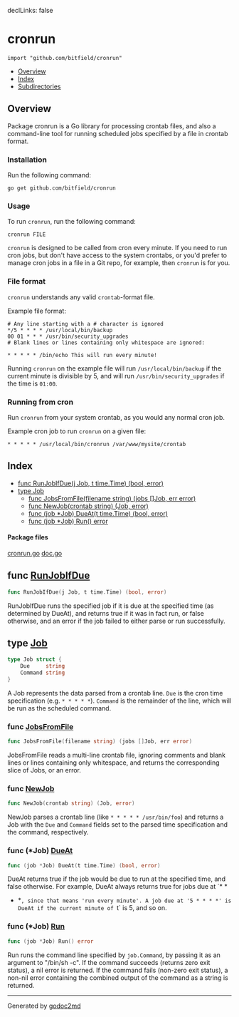 declLinks: false

# cronrun
`import "github.com/bitfield/cronrun"`

* [Overview](#pkg-overview)
* [Index](#pkg-index)
* [Subdirectories](#pkg-subdirectories)

## <a name="pkg-overview">Overview</a>
Package cronrun is a Go library for processing crontab files, and also a
command-line tool for running scheduled jobs specified by a file in crontab
format.

### Installation
Run the following command:


	go get github.com/bitfield/cronrun

### Usage
To run `cronrun`, run the following command:


	cronrun FILE

`cronrun` is designed to be called from cron every minute. If you need to run
cron jobs, but don't have access to the system crontabs, or you'd prefer to
manage cron jobs in a file in a Git repo, for example, then `cronrun` is for
you.

### File format
`cronrun` understands any valid `crontab`-format file.

Example file format:


	# Any line starting with a # character is ignored
	*/5 * * * * /usr/local/bin/backup
	00 01 * * * /usr/bin/security_upgrades
	# Blank lines or lines containing only whitespace are ignored:
	
	* * * * * /bin/echo This will run every minute!

Running `cronrun` on the example file will run `/usr/local/bin/backup` if the
current minute is divisible by 5, and will run `/usr/bin/security_upgrades` if
the time is `01:00`.

### Running from cron
Run `cronrun` from your system crontab, as you would any normal cron job.

Example cron job to run `cronrun` on a given file:


	* * * * * /usr/local/bin/cronrun /var/www/mysite/crontab




## <a name="pkg-index">Index</a>
* [func RunJobIfDue(j Job, t time.Time) (bool, error)](#RunJobIfDue)
* [type Job](#Job)
  * [func JobsFromFile(filename string) (jobs []Job, err error)](#JobsFromFile)
  * [func NewJob(crontab string) (Job, error)](#NewJob)
  * [func (job *Job) DueAt(t time.Time) (bool, error)](#Job.DueAt)
  * [func (job *Job) Run() error](#Job.Run)


#### <a name="pkg-files">Package files</a>
[cronrun.go](cronrun.go) [doc.go](doc.go) 





## <a name="RunJobIfDue">func</a> [RunJobIfDue](cronrun.go?s=3144:3194#L99)
``` go
func RunJobIfDue(j Job, t time.Time) (bool, error)
```
RunJobIfDue runs the specified job if it is due at the specified time (as
determined by DueAt), and returns true if it was in fact run, or false
otherwise, and an error if the job failed to either parse or run
successfully.




## <a name="Job">type</a> [Job](cronrun.go?s=317:368#L17)
``` go
type Job struct {
    Due     string
    Command string
}

```
A Job represents the data parsed from a crontab line. `Due` is the cron
time specification (e.g. `* * * * *`). `Command` is the remainder of the line,
which will be run as the scheduled command.







### <a name="JobsFromFile">func</a> [JobsFromFile](cronrun.go?s=1037:1095#L38)
``` go
func JobsFromFile(filename string) (jobs []Job, err error)
```
JobsFromFile reads a multi-line crontab file, ignoring comments and blank
lines or lines containing only whitespace, and returns the corresponding
slice of Jobs, or an error.


### <a name="NewJob">func</a> [NewJob](cronrun.go?s=562:602#L25)
``` go
func NewJob(crontab string) (Job, error)
```
NewJob parses a crontab line (like `* * * * * /usr/bin/foo`) and returns a
Job with the `Due` and `Command` fields set to the parsed time specification
and the command, respectively.





### <a name="Job.DueAt">func</a> (\*Job) [DueAt](cronrun.go?s=1756:1804#L66)
``` go
func (job *Job) DueAt(t time.Time) (bool, error)
```
DueAt returns true if the job would be due to run at the specified time, and
false otherwise. For example, DueAt always returns true for jobs due at `* *
* *`, since that means 'run every minute'. A job due at '5 * * * *' is DueAt
if the current minute of `t` is 5, and so on.




### <a name="Job.Run">func</a> (\*Job) [Run](cronrun.go?s=2672:2699#L86)
``` go
func (job *Job) Run() error
```
Run runs the command line specified by `job.Command`, by passing it as an
argument to "/bin/sh -c". If the command succeeds (returns zero exit status),
a nil error is returned. If the command fails (non-zero exit status), a
non-nil error containing the combined output of the command as a string is
returned.








- - -
Generated by [godoc2md](http://godoc.org/github.com/davecheney/godoc2md)
